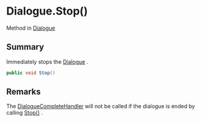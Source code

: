 # Dialogue.Stop()

Method in [Dialogue](/api/csharp/yarn.dialogue.md)

## Summary


Immediately stops the  <a href="yarn.dialogue.md">Dialogue</a> .


```csharp
public void Stop()
```

## Remarks


The  <a href="yarn.dialogue.dialoguecompletehandler.md">DialogueCompleteHandler</a>  will not be called if
the dialogue is ended by calling  <a href="yarn.dialogue.stop.md">Stop()</a> .


